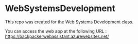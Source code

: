 # WebSystemsDevelopment
This repo was created for the Web Systems Development class.

You can access the web app at the following URL : https://backpackerwebassistant.azurewebsites.net/
